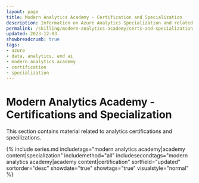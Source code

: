 ```yaml
---
layout: page
title: Modern Analytics Academy - Certification and Specialization
description: Information on Azure Analytics Specialization and related certifications
permalink: /skilling/modern-analytics-academy/certs-and-specialization
updated: 2023-12-03
showbreadcrumb: true
tags:
- azure
- data, analytics, and ai
- modern analytics academy
- certification
- specialization
---
```


# Modern Analytics Academy - Certifications and Specialization

This section contains material related to analytics certifications and specilizations. 

{% include series.md 
    includetags="modern analytics academy|academy content|specialization" includemethod="all" 
    includesecondtags="modern analytics academy|academy content|certification" 
    sortfield="updated" sortorder="desc" showdate="true" showtags="true"
    visualstyle="normal"
%}